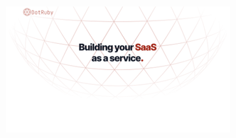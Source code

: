 <div align="center">
  <img alt="DotRuby" src="https://raw.githubusercontent.com/dotruby/.github/main/profile/cover.png">
</div>

